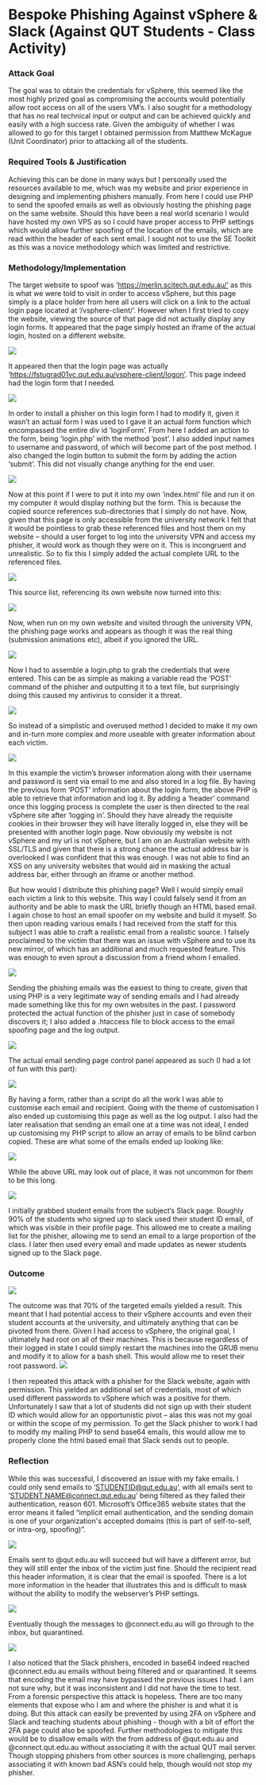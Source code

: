 # Bespoke Phishing Against vSphere & Slack (Against QUT Students - Class Activity) 
### Attack Goal
The goal was to obtain the credentials for vSphere, this seemed like the most highly prized goal as compromising the accounts would potentially allow root access on all of the users VM’s. I also sought for a methodology that has no real technical input or output and can be achieved quickly and easily with a high success rate. Given the ambiguity of whether I was allowed to go for this target I obtained permission from Matthew McKague (Unit Coordinator) prior to attacking all of the students. 
### Required Tools & Justification
Achieving this can be done in many ways but I personally used the resources available to me, which was my website and prior experience in designing and implementing phishers manually. From here I could use PHP to send the spoofed emails as well as obviously hosting the phishing page on the same website. Should this have been a real world scenario I would have hosted my own VPS as so I could have proper access to PHP settings which would allow further spoofing of the location of the emails, which are read within the header of each sent email. I sought not to use the SE Toolkit as this was a novice methodology which was limited and restrictive.
### Methodology/Implementation
The target website to spoof was ‘https://merlin.scitech.qut.edu.au/’ as this is what we were told to visit in order to access vSphere, but this page simply is a place holder from here all users will click on a link to the actual login page located at ‘/vsphere-client/’. However when I first tried to copy the website, viewing the source of that page did not actually display any login forms. It appeared that the page simply hosted an iframe of the actual login, hosted on a different website.
 
![](https://i.imgur.com/oOS43kJ.png)
 
It appeared then that the login page was actually ‘https://fstugrad01vc.qut.edu.au/vsphere-client/logon’. This page indeed had the login form that I needed.
 
![](https://i.imgur.com/P4p0fjF.png)
 
In order to install a phisher on this login form I had to modify it, given it wasn’t an actual form I was used to I gave it an actual form function which encompassed the entire div id ‘loginForm’. From here I added an action to the form, being ‘login.php’ with the method ‘post’. I also added input names to username and password, of which will become part of the post method. I also changed the login button to submit the form by adding the action ‘submit’. This did not visually change anything for the end user.
 
![](https://i.imgur.com/c6jD4zg.png)
 
Now at this point if I were to put it into my own ‘index.html’ file and run it on my computer it would display nothing but the form. This is because the copied source references sub-directories that I simply do not have. Now, given that this page is only accessible from the university network I felt that it would be pointless to grab these referenced files and host them on my website – should a user forget to log into the university VPN and access my phisher, it would work as though they were on it. This is incongruent and unrealistic. So to fix this I simply added the actual complete URL to the referenced files.
 
![](https://i.imgur.com/HfE4Owi.png)
 
This source list, referencing its own website now turned into this:
 
![](https://i.imgur.com/3sQoM60.png)
 
Now, when run on my own website and visited through the university VPN, the phishing page works and appears as though it was the real thing (submission animations etc), albeit if you ignored the URL.
 
![](https://i.imgur.com/DSM3qry.png)
 
Now I had to assemble a login.php to grab the credentials that were entered. This can be as simple as making a variable read the ‘POST’ command of the phisher and outputting it to a text file, but surprisingly doing this caused my antivirus to consider it a threat. 
 
![](https://i.imgur.com/Bg0Ke2d.png)
 
So instead of a simplistic and overused method I decided to make it my own and in-turn more complex and more useable with greater information about each victim.
 
![](https://i.imgur.com/Ckxo0jg.png)
 
In this example the victim’s browser information along with their username and password is sent via email to me and also stored in a log file. By having the previous form ‘POST’ information about the login form, the above PHP is able to retrieve that information and log it. By adding a ‘header’ command once this logging process is complete the user is then directed to the real vSphere site after ‘logging in’. Should they have already the requisite cookies in their browser they will have literally logged in, else they will be presented with another login page. Now obviously my website is not vSphere and my url is not vSphere, but I am on an Australian website with SSL/TLS and given that there is a strong chance the actual address bar is overlooked I was confident that this was enough. I was not able to find an XSS on any university websites that would aid in masking the actual address bar, either through an iframe or another method.

But how would I distribute this phishing page? Well I would simply email each victim a link to this website. This way I could falsely send it from an authority and be able to mask the URL briefly though an HTML based email. I again chose to host an email spoofer on my website and build it myself. So then upon reading various emails I had received from the staff for this subject I was able to craft a realistic email from a realistic source. I falsely proclaimed to the victim that there was an issue with vSphere and to use its new mirror, of which has an additional and much requested feature. This was enough to even sprout a discussion from a friend whom I emailed.
 
![](https://i.imgur.com/YDwL8L9.png)

Sending the phishing emails was the easiest to thing to create, given that using PHP is a very legitimate way of sending emails and I had already made something like this for my own websites in the past. I password protected the actual function of the phisher just in case of somebody discovers it; I also added a .htaccess file to block access to the email spoofing page and the log output. 

![](https://i.imgur.com/ZYzscAK.png)

The actual email sending page control panel appeared as such (I had a lot of fun with this part):

![](https://i.imgur.com/ryEFusI.png)
 
By having a form, rather than a script do all the work I was able to customise each email and recipient. Going with the theme of customisation I also ended up customising this page as well as the log output. I also had the later realisation that sending an email one at a time was not ideal, I ended up customising my PHP script to allow an array of emails to be blind carbon copied.
These are what some of the emails ended up looking like:

![](https://i.imgur.com/SJJ46W5.png)

While the above URL may look out of place, it was not uncommon for them to be this long.

![](https://i.imgur.com/ssPygID.png)
 
I initially grabbed student emails from the subject’s Slack page. Roughly 90% of the students who signed up to slack used their student ID email, of which was visible in their profile page. This allowed me to create a mailing list for the phisher, allowing me to send an email to a large proportion of the class. I later then used every email and made updates as newer students signed up to the Slack page.

### Outcome

![](https://i.imgur.com/OB3EuDq.png)
 
The outcome was that 70% of the targeted emails yielded a result. This meant that I had potential access to their vSphere accounts and even their student accounts at the university, and ultimately anything that can be pivoted from there. Given I had access to vSphere, the original goal, I ultimately had root on all of their machines. This is because regardless of their logged in state I could simply restart the machines into the GRUB menu and modify it to allow for a bash shell. This would allow me to reset their root password. 
![](https://i.imgur.com/XgiltBn.png)

I then repeated this attack with a phisher for the Slack website, again with permission. This yielded an additional set of credentials, most of which used different passwords to vSphere which was a positive for them. Unfortunately I saw that a lot of students did not sign up with their student ID which would allow for an opportunistic pivot – alas this was not my goal or within the scope of my permission. To get the Slack phisher to work I had to modify my mailing PHP to send base64 emails, this would allow me to properly clone the html based email that Slack sends out to people.

### Reflection
While this was successful, I discovered an issue with my fake emails. I could only send emails to ‘STUDENTID@qut.edu.au’, with all emails sent to ‘STUDENT.NAME@connect.qut.edu.au’ being filtered as they failed their authentication, reason 601. Microsoft’s Office365 website states that the error means it failed “implicit email authentication, and the sending domain is one of your organization's accepted domains (this is part of self-to-self, or intra-org, spoofing)”.
 
![](https://i.imgur.com/dJkkpNI.png)

Emails sent to @qut.edu.au will succeed but will have a different error, but they will still enter the inbox of the victim just fine. Should the recipient read this header information, it is clear that the email is spoofed. There is a lot more information in the header that illustrates this and is difficult to mask without the ability to modify the webserver’s PHP settings.

![](https://i.imgur.com/ZeAxa0O.png)

Eventually though the messages to @connect.edu.au will go through to the inbox, but quarantined.

![](https://i.imgur.com/nYXTRQW.png)
 
I also noticed that the Slack phishers, encoded in base64 indeed reached @connect.edu.au emails without being filtered and or quarantined. It seems that encoding the email may have bypassed the previous issues I had. I am not sure why, but it was inconsistent and I did not have the time to test.
From a forensic perspective this attack is hopeless. There are too many elements that expose who I am and where the phisher is and what it is doing. But this attack can easily be prevented by using 2FA on vSphere and Slack and teaching students about phishing - though with a bit of effort the 2FA page could also be spoofed. Further methodologies to mitigate this would be to disallow emails with the from address of @qut.edu.au and @connect.qut.edu.au without associating it with the actual QUT mail server. Though stopping phishers from other sources is more challenging, perhaps associating it with known bad ASN’s could help, though would not stop my phisher.
